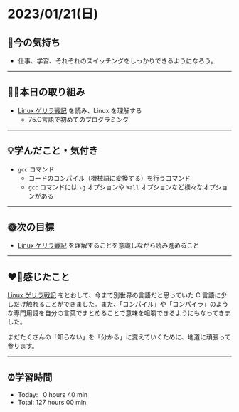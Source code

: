 # 2023/01/21(日)
## 🕺今の気持ち
- 仕事、学習、それぞれのスイッチングをしっかりできるようになろう。

---


## ✍🏻本日の取り組み
- [Linux ゲリラ戦記](https://web.archive.org/web/20210413184001/http://www.garunimo.com/program/linux/) を読み、Linux を理解する
  - 75.C言語で初めてのプログラミング 
---


## 💡学んだこと・気付き
- `gcc` コマンド
  - コードのコンパイル（機械語に変換する）を行うコマンド
  - `gcc` コマンドには `-g` オプションや `Wall` オプションなど様々なオプションがある

---


## 🌞次の目標
- [Linux ゲリラ戦記](https://web.archive.org/web/20210413184001/http://www.garunimo.com/program/linux/) を理解することを意識しながら読み進めること

---


## ❤️‍🔥感じたこと
[Linux ゲリラ戦記](https://web.archive.org/web/20210413184001/http://www.garunimo.com/program/linux/) をとおして、今まで別世界の言語だと思っていた C 言語に少しだけ触れることができました。また、「コンパイル」や「コンパイラ」のような専門用語を自分の言葉でまとめることで意味を咀嚼できるようにもなってきました。

まだたくさんの「知らない」を「分かる」に変えていくために、地道に頑張って参ります。

---


## ⏰学習時間
- Today:&nbsp;&nbsp; 0 hours 40 min
- Total: 127 hours 00 min
